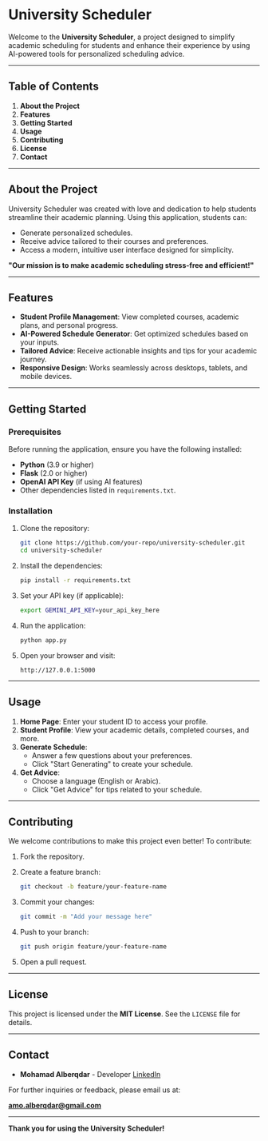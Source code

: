 
# University Scheduler

Welcome to the **University Scheduler**, a project designed to simplify academic scheduling for students and enhance their experience by using AI-powered tools for personalized scheduling advice.

---

## Table of Contents

1. **About the Project**
2. **Features**
3. **Getting Started**
4. **Usage**
5. **Contributing**
6. **License**
7. **Contact**

---

## About the Project

University Scheduler was created with love and dedication to help students streamline their academic planning. Using this application, students can:

- Generate personalized schedules.
- Receive advice tailored to their courses and preferences.
- Access a modern, intuitive user interface designed for simplicity.

**"Our mission is to make academic scheduling stress-free and efficient!"**

---

## Features

- **Student Profile Management**: View completed courses, academic plans, and personal progress.
- **AI-Powered Schedule Generator**: Get optimized schedules based on your inputs.
- **Tailored Advice**: Receive actionable insights and tips for your academic journey.
- **Responsive Design**: Works seamlessly across desktops, tablets, and mobile devices.

---

## Getting Started

### Prerequisites

Before running the application, ensure you have the following installed:

- **Python** (3.9 or higher)
- **Flask** (2.0 or higher)
- **OpenAI API Key** (if using AI features)
- Other dependencies listed in `requirements.txt`.

### Installation

1. Clone the repository:

   ```bash
   git clone https://github.com/your-repo/university-scheduler.git
   cd university-scheduler
   ```

2. Install the dependencies:

   ```bash
   pip install -r requirements.txt
   ```

3. Set your API key (if applicable):

   ```bash
   export GEMINI_API_KEY=your_api_key_here
   ```

4. Run the application:

   ```bash
   python app.py
   ```

5. Open your browser and visit:

   ```
   http://127.0.0.1:5000
   ```

---

## Usage

1. **Home Page**: Enter your student ID to access your profile.
2. **Student Profile**: View your academic details, completed courses, and more.
3. **Generate Schedule**:
   - Answer a few questions about your preferences.
   - Click "Start Generating" to create your schedule.
4. **Get Advice**:
   - Choose a language (English or Arabic).
   - Click "Get Advice" for tips related to your schedule.

---

## Contributing

We welcome contributions to make this project even better! To contribute:

1. Fork the repository.
2. Create a feature branch:

   ```bash
   git checkout -b feature/your-feature-name
   ```

3. Commit your changes:

   ```bash
   git commit -m "Add your message here"
   ```

4. Push to your branch:

   ```bash
   git push origin feature/your-feature-name
   ```

5. Open a pull request.

---

## License

This project is licensed under the **MIT License**. See the `LICENSE` file for details.

---

## Contact

- **Mohamad Alberqdar** - Developer [LinkedIn](https://linkedin.com/in/amo002/)

For further inquiries or feedback, please email us at:

**amo.alberqdar@gmail.com**


---

**Thank you for using the University Scheduler!**
